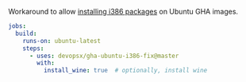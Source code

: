 Workaround to allow [installing i386 packages](https://github.com/actions/runner-images/issues/4589) on Ubuntu GHA images.

```yaml
jobs:
  build:
    runs-on: ubuntu-latest
    steps:
      - uses: devopsx/gha-ubuntu-i386-fix@master
        with:
          install_wine: true  # optionally, install wine
```
